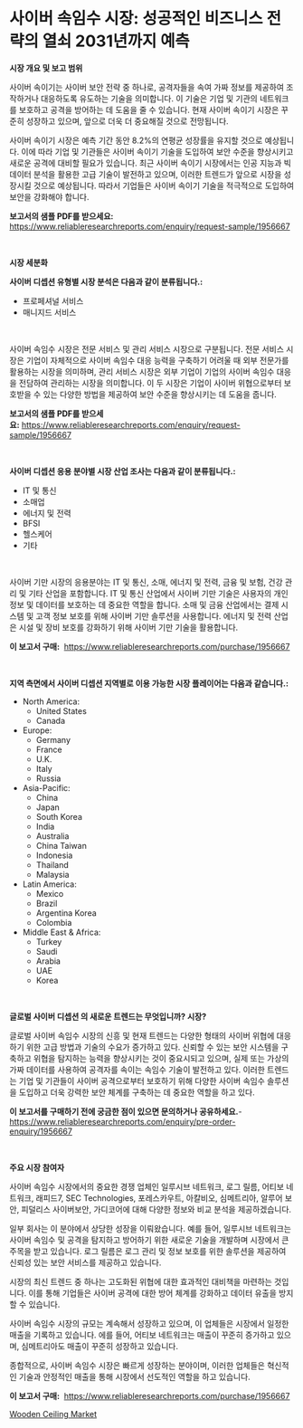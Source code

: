 <p><h1>사이버 속임수 시장: 성공적인 비즈니스 전략의 열쇠 2031년까지 예측</h1></p><p><strong>시장 개요 및 보고 범위</strong></p>
<p><p>사이버 속이기는 사이버 보안 전략 중 하나로, 공격자들을 속여 가짜 정보를 제공하여 조작하거나 대응하도록 유도하는 기술을 의미합니다. 이 기술은 기업 및 기관의 네트워크를 보호하고 공격을 방어하는 데 도움을 줄 수 있습니다. 현재 사이버 속이기 시장은 꾸준히 성장하고 있으며, 앞으로 더욱 더 중요해질 것으로 전망됩니다. </p><p>사이버 속이기 시장은 예측 기간 동안 8.2%의 연평균 성장률을 유지할 것으로 예상됩니다. 이에 따라 기업 및 기관들은 사이버 속이기 기술을 도입하여 보안 수준을 향상시키고 새로운 공격에 대비할 필요가 있습니다. 최근 사이버 속이기 시장에서는 인공 지능과 빅데이터 분석을 활용한 고급 기술이 발전하고 있으며, 이러한 트렌드가 앞으로 시장을 성장시킬 것으로 예상됩니다. 따라서 기업들은 사이버 속이기 기술을 적극적으로 도입하여 보안을 강화해야 합니다.</p></p>
<p><strong>보고서의 샘플 PDF를 받으세요:</strong> <a href="https://www.reliableresearchreports.com/enquiry/request-sample/1956667">https://www.reliableresearchreports.com/enquiry/request-sample/1956667</a></p>
<p>&nbsp;</p>
<p><strong>시장 세분화</strong></p>
<p><strong>사이버 디셉션 유형별 시장 분석은 다음과 같이 분류됩니다.:</strong></p>
<p><ul><li>프로페셔널 서비스</li><li>매니지드 서비스</li></ul></p>
<p>&nbsp;</p>
<p><p>사이버 속임수 시장은 전문 서비스 및 관리 서비스 시장으로 구분됩니다. 전문 서비스 시장은 기업이 자체적으로 사이버 속임수 대응 능력을 구축하기 어려울 때 외부 전문가를 활용하는 시장을 의미하며, 관리 서비스 시장은 외부 기업이 기업의 사이버 속임수 대응을 전담하여 관리하는 시장을 의미합니다. 이 두 시장은 기업이 사이버 위협으로부터 보호받을 수 있는 다양한 방법을 제공하여 보안 수준을 향상시키는 데 도움을 줍니다.</p></p>
<p><strong>보고서의 샘플 PDF를 받으세요:</strong>&nbsp;<a href="https://www.reliableresearchreports.com/enquiry/request-sample/1956667">https://www.reliableresearchreports.com/enquiry/request-sample/1956667</a></p>
<p>&nbsp;</p>
<p><strong> 사이버 디셉션 응용 분야별 시장 산업 조사는 다음과 같이 분류됩니다.:</strong></p>
<p><ul><li>IT 및 통신</li><li>소매업</li><li>에너지 및 전력</li><li>BFSI</li><li>헬스케어</li><li>기타</li></ul></p>
<p>&nbsp;</p>
<p><p>사이버 기만 시장의 응용분야는 IT 및 통신, 소매, 에너지 및 전력, 금융 및 보험, 건강 관리 및 기타 산업을 포함합니다. IT 및 통신 산업에서 사이버 기만 기술은 사용자의 개인 정보 및 데이터를 보호하는 데 중요한 역할을 합니다. 소매 및 금융 산업에서는 결제 시스템 및 고객 정보 보호를 위해 사이버 기만 솔루션을 사용합니다. 에너지 및 전력 산업은 시설 및 장비 보호를 강화하기 위해 사이버 기만 기술을 활용합니다.</p></p>
<p><strong>이 보고서 구매:</strong>&nbsp; <a href="https://www.reliableresearchreports.com/purchase/1956667">https://www.reliableresearchreports.com/purchase/1956667</a></p>
<p>&nbsp;</p>
<p><strong>지역 측면에서 사이버 디셉션 지역별로 이용 가능한 시장 플레이어는 다음과 같습니다.:</strong></p>
<p><ul>
    <li>
        North America:
        <ul>
            <li>United States</li>
            <li>Canada</li>
        </ul>
    </li>
    <li>
        Europe:
        <ul>
            <li>Germany</li>
            <li>France</li>
            <li>U.K.</li>
            <li>Italy</li>
            <li>Russia</li>
        </ul>
    </li>
    <li>
        Asia-Pacific:
        <ul>
            <li>China</li>
            <li>Japan</li>
            <li>South Korea</li>
            <li>India</li>
            <li>Australia</li>
            <li>China Taiwan</li>
            <li>Indonesia</li>
            <li>Thailand</li>
            <li>Malaysia</li>
        </ul>
    </li>
    <li>
        Latin America:
        <ul>
            <li>Mexico</li>
            <li>Brazil</li>
            <li>Argentina Korea</li>
            <li>Colombia</li>
        </ul>
    </li>
    <li>
        Middle East & Africa:
        <ul>
            <li>Turkey</li>
            <li>Saudi</li>
            <li>Arabia</li>
            <li>UAE</li>
            <li>Korea</li>
        </ul>
    </li>
    </ul></p>
<p>&nbsp;</p>
<p><strong>글로벌 사이버 디셉션 의 새로운 트렌드는 무엇입니까? 시장?</strong></p>
<p><p>글로벌 사이버 속임수 시장의 신흥 및 현재 트렌드는 다양한 형태의 사이버 위협에 대응하기 위한 고급 방법과 기술의 수요가 증가하고 있다. 신뢰할 수 있는 보안 시스템을 구축하고 위협을 탐지하는 능력을 향상시키는 것이 중요시되고 있으며, 실제 또는 가상의 가짜 데이터를 사용하여 공격자를 속이는 속임수 기술이 발전하고 있다. 이러한 트렌드는 기업 및 기관들이 사이버 공격으로부터 보호하기 위해 다양한 사이버 속임수 솔루션을 도입하고 더욱 강력한 보안 체계를 구축하는 데 중요한 역할을 하고 있다.</p></p>
<p><strong>이 보고서를 구매하기 전에 궁금한 점이 있으면 문의하거나 공유하세요.</strong>- <a href="https://www.reliableresearchreports.com/enquiry/pre-order-enquiry/1956667">https://www.reliableresearchreports.com/enquiry/pre-order-enquiry/1956667</a></p>
<p>&nbsp;</p>
<p><strong>주요 시장 참여자</strong></p>
<p><p>사이버 속임수 시장에서의 중요한 경쟁 업체인 일루시브 네트워크, 로그 릴름, 어티보 네트워크, 래피드7, SEC Technologies, 포레스카우트, 아칼비오, 심메트리아, 알루어 보안, 피덜리스 사이버보안, 가디코어에 대해 다양한 정보와 비교 분석을 제공하겠습니다.</p><p>일부 회사는 이 분야에서 상당한 성장을 이뤄왔습니다. 예를 들어, 일루시브 네트워크는 사이버 속임수 및 공격을 탐지하고 방어하기 위한 새로운 기술을 개발하며 시장에서 큰 주목을 받고 있습니다. 로그 릴름은 로그 관리 및 정보 보호를 위한 솔루션을 제공하여 신뢰성 있는 보안 서비스를 제공하고 있습니다.</p><p>시장의 최신 트렌드 중 하나는 고도화된 위협에 대한 효과적인 대비책을 마련하는 것입니다. 이를 통해 기업들은 사이버 공격에 대한 방어 체계를 강화하고 데이터 유출을 방지할 수 있습니다.</p><p>사이버 속임수 시장의 규모는 계속해서 성장하고 있으며, 이 업체들은 시장에서 일정한 매출을 기록하고 있습니다. 에를 들어, 어티보 네트워크는 매출이 꾸준히 증가하고 있으며, 심메트리아도 매출이 꾸준히 성장하고 있습니다.</p><p>종합적으로, 사이버 속임수 시장은 빠르게 성장하는 분야이며, 이러한 업체들은 혁신적인 기술과 안정적인 매출을 통해 시장에서 선도적인 역할을 하고 있습니다.</p></p>
<p><strong>이 보고서 구매:</strong>&nbsp;&nbsp;<a href="https://www.reliableresearchreports.com/purchase/1956667">https://www.reliableresearchreports.com/purchase/1956667</a></p>
<p><p><a href="https://natural-crush-b99.notion.site/Wooden-Ceiling-Market-Size-Market-Share-and-Global-Market-Analysis-Report-2024-2031-0f03724628f64de4bcd7430a892f22bc">Wooden Ceiling Market</a></p></p>
